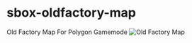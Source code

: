 # sbox-oldfactory-map
Old Factory Map For Polygon Gamemode
![Old Factory Map](https://files.facepunch.com/sbox/asset/alphaceph.oldfactory/screenshot.f6676a588c1f94b8.png)

